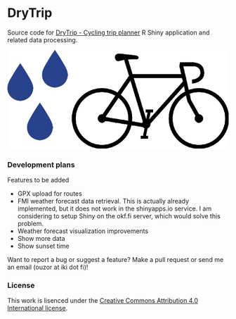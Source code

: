 DryTrip
======

Source code for [DryTrip - Cycling trip planner](https://ouzor.shinyapps.io/drytrip/) R Shiny application and related data processing.

![DryTrip logo](/drytrip-shiny/www/drytrip_logo.jpg)

### Development plans

Features to be added
* GPX upload for routes
* FMI weather forecast data retrieval. This is actually already implemented, but it does not work in the shinyapps.io service. I am considering to setup Shiny on the okf.fi server, which would solve this problem.
* Weather forecast visualization improvements
 * Show more data
 * Show sunset time

Want to report a bug or suggest a feature? Make a pull request or send me an email (ouzor at iki dot fi)!

### License

This work is lisenced under the [Creative Commons Attribution 4.0 International license](http://creativecommons.org/licenses/by/4.0/).
